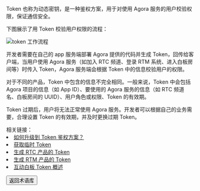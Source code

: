 Token 也称为动态密钥，是一种鉴权方案，用于对使用 Agora 服务的用户校验权限，保证通信安全。

下图展示了用 Token 校验用户权限的流程：

![token 工作流程](https://web-cdn.agora.io/docs-files/1621413049902)

开发者需要在自己的 app 服务端部署 Agora 提供的代码并生成 Token，回传给客户端，当用户使用 Agora 服务（如加入 RTC 频道、登录 RTM 系统、进入白板房间等）时传入 Token，Agora 服务端会根据 Token 中的信息校验用户的权限。

对于不同的产品，Token 中包含的信息不完全相同。一般来说，Token 中会包括 Agora 项目的信息（如 App ID）、要使用的 Agora 服务的信息（如 RTC 频道名、白板房间的 UUID）、用户角色或权限、Token 的有效期。

Token 过期后，用户将无法正常使用 Agora 服务。开发者可以根据自己的业务需要，合理设置 Token 的有效期，并及时更换过期 Token。

<div class="alert info">相关链接：<li><a href="https://docs.agora.io/cn/faq/appid_to_token">如何升级到 Token 鉴权方案？</a></li><li><a href="https://docs.agora.io/cn/Agora%20Platform/token#temptoken">获取临时 Token</a></li><li><a href="https://docs.agora.io/cn/Interactive%20Broadcast/token_server">生成 RTC 产品的 Token</a></li><li><a href="https://docs.agora.io/cn/Real-time-Messaging/rtm_token">生成 RTM 产品的 Token</a></li><li><a href="https://docs.agora.io/cn/whiteboard/whiteboard_token_overview">互动白板 Token 概述</a></li>
</div>

<a href="./terms"><button>返回术语库</button></a>